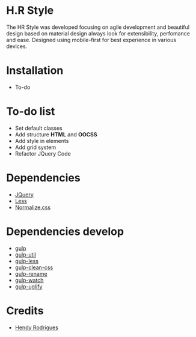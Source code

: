 # H.R Style
The HR Style was developed focusing on agile development and beautiful design based on material design always look for extensibility, perfomance and ease.
Designed using mobile-first for best experience in various devices.
# Installation
- To-do
 
# To-do list
- Set default classes
- Add structure **HTML** and **OOCSS**
- Add style in elements
- Add grid system
- Refactor JQuery Code

# Dependencies
- [JQuery](https://github.com/jquery/jquery)
- [Less](https://github.com/less/less.js)
- [Normalize.css](https://github.com/necolas/normalize.css/)

# Dependencies develop
- [gulp](https://github.com/gulpjs/gulp)
- [gulp-util](https://github.com/gulpjs/gulp-util)
- [gulp-less](https://github.com/plus3network/gulp-less)
- [gulp-clean-css](https://github.com/scniro/gulp-clean-css)
- [gulp-rename](https://github.com/hparra/gulp-rename)
- [gulp-watch](https://github.com/floatdrop/gulp-watch)
- [gulp-uglify](https://github.com/terinjokes/gulp-uglify)


# Credits
- [Hendy Rodrigues](mr.syslogg@gmail.com)
